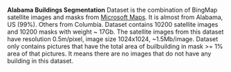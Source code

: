 **Alabama Buildings Segmentation** Dataset is the combination of BingMap satellite images and masks from [Microsoft Maps](https://github.com/microsoft/USBuildingFootprints). It is almost from Alabama, US (99%). Others from Columbia. Dataset contains 10200 satellite images and 10200 masks with weight ~ 17Gb. The satellite images from this dataset have resolution 0.5m/pixel, image size 1024x1024, ~1.5Mb/image. Dataset only contains pictures that have the total area of builbuilding in mask >= 1% area of that pictures. It means there are no images that do not have any building in this dataset.
